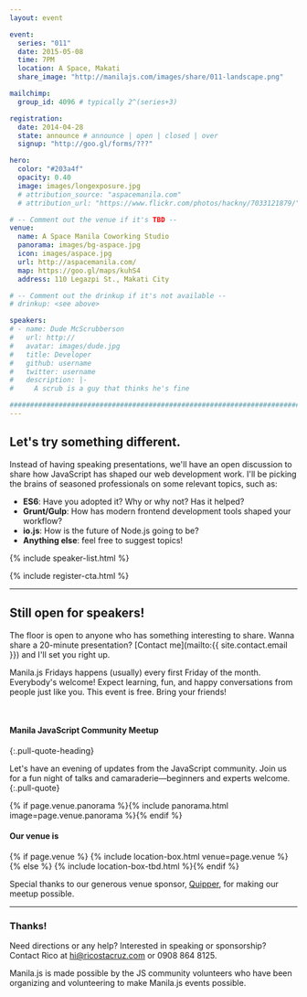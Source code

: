 ```yaml
---
layout: event

event:
  series: "011"
  date: 2015-05-08
  time: 7PM
  location: A Space, Makati
  share_image: "http://manilajs.com/images/share/011-landscape.png"

mailchimp:
  group_id: 4096 # typically 2^(series+3)

registration:
  date: 2014-04-28
  state: announce # announce | open | closed | over
  signup: "http://goo.gl/forms/???"

hero:
  color: "#203a4f"
  opacity: 0.40
  image: images/longexposure.jpg
  # attribution_source: "aspacemanila.com"
  # attribution_url: "https://www.flickr.com/photos/hackny/7033121879/"

# -- Comment out the venue if it's TBD --
venue:
  name: A Space Manila Coworking Studio
  panorama: images/bg-aspace.jpg
  icon: images/aspace.jpg
  url: http://aspacemanila.com/
  map: https://goo.gl/maps/kuhS4
  address: 110 Legazpi St., Makati City

# -- Comment out the drinkup if it's not available --
# drinkup: <see above>

speakers:
# - name: Dude McScrubberson
#   url: http://
#   avatar: images/dude.jpg
#   title: Developer
#   github: username
#   twitter: username
#   description: |-
#     A scrub is a guy that thinks he's fine

##############################################################################
---
```


## Let's try something different.
Instead of having speaking presentations, we'll have an open discussion to share how JavaScript has shaped our web development work. I'll be picking the brains of seasoned professionals on some relevant topics, such as:

* __ES6__: Have you adopted it? Why or why not? Has it helped?
* __Grunt/Gulp__: How has modern frontend development tools shaped your workflow?
* __io.js__: How is the future of Node.js going to be?
* __Anything else__: feel free to suggest topics!

{% include speaker-list.html %}

<!-- Call to action -->
{% include register-cta.html %}

* * * *

## Still open for speakers!
The floor is open to anyone who has something interesting to share.
Wanna share a 20-minute presentation? [Contact me](mailto:{{ site.contact.email }}) and I'll set you right up.

Manila.js Fridays happens (usually) every first Friday of the month.
Everybody's welcome!  Expect learning, fun, and happy conversations from people
just like you.  This event is free. Bring your friends!

<br>

#### Manila JavaScript Community Meetup
{:.pull-quote-heading}

Let's have an evening of updates from the JavaScript community. Join us for a
fun night of talks and camaraderie—beginners and experts welcome.
{:.pull-quote}

<!-- Big venue image -->
{% if page.venue.panorama %}{% include panorama.html image=page.venue.panorama %}{% endif %}

#### Our venue is

{% if page.venue %}
{% include location-box.html venue=page.venue %}{% else %}
{% include location-box-tbd.html %}{% endif %}

Special thanks to our generous venue sponsor, [Quipper](http://quipper.com),
for making our meetup possible.

* * * *

### Thanks!

Need directions or any help? Interested in speaking or sponsorship? Contact
Rico at [hi@ricostacruz.com](mailto:hi@ricostacruz.com) or 0908 864 8125.

Manila.js is made possible by the JS community volunteers who have been
organizing and volunteering to make Manila.js events possible. 
